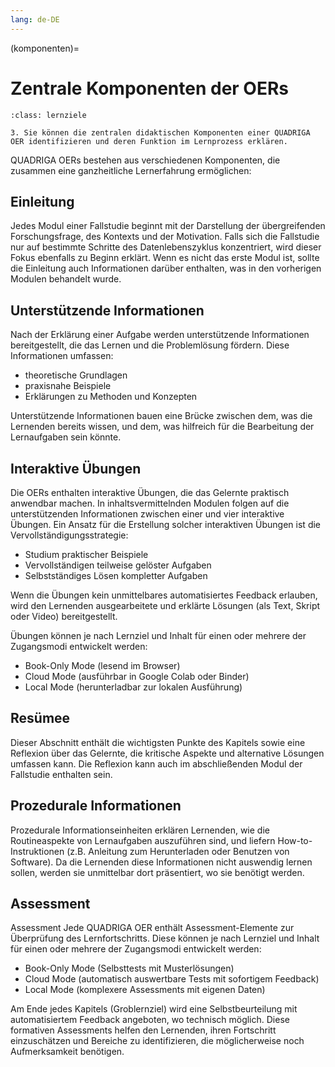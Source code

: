 ```yaml
---
lang: de-DE
---
```

(komponenten)=
# Zentrale Komponenten der OERs

```{admonition} Feinlernziel
:class: lernziele

3. Sie können die zentralen didaktischen Komponenten einer QUADRIGA OER identifizieren und deren Funktion im Lernprozess erklären.

```
QUADRIGA OERs bestehen aus verschiedenen Komponenten, die zusammen eine ganzheitliche Lernerfahrung ermöglichen:

## Einleitung
Jedes Modul einer Fallstudie beginnt mit der Darstellung der übergreifenden Forschungsfrage, des Kontexts und der Motivation. Falls sich die Fallstudie nur auf bestimmte Schritte des Datenlebenszyklus konzentriert, wird dieser Fokus ebenfalls zu Beginn erklärt. Wenn es nicht das erste Modul ist, sollte die Einleitung auch Informationen darüber enthalten, was in den vorherigen Modulen behandelt wurde.

## Unterstützende Informationen
Nach der Erklärung einer Aufgabe werden unterstützende Informationen bereitgestellt, die das Lernen und die Problemlösung fördern. Diese Informationen umfassen:

- theoretische Grundlagen
- praxisnahe Beispiele
- Erklärungen zu Methoden und Konzepten

Unterstützende Informationen bauen eine Brücke zwischen dem, was die Lernenden bereits wissen, und dem, was hilfreich für die Bearbeitung der Lernaufgaben sein könnte.

## Interaktive Übungen

Die OERs enthalten interaktive Übungen, die das Gelernte praktisch anwendbar machen. In inhaltsvermittelnden Modulen folgen auf die unterstützenden Informationen zwischen einer und vier interaktive Übungen.
Ein Ansatz für die Erstellung solcher interaktiven Übungen ist die Vervollständigungsstrategie:

- Studium praktischer Beispiele
- Vervollständigen teilweise gelöster Aufgaben
- Selbstständiges Lösen kompletter Aufgaben

Wenn die Übungen kein unmittelbares automatisiertes Feedback erlauben, wird den Lernenden ausgearbeitete und erklärte Lösungen (als Text, Skript oder Video) bereitgestellt.

Übungen können je nach Lernziel und Inhalt für einen oder mehrere der Zugangsmodi entwickelt werden:

- Book-Only Mode (lesend im Browser)
- Cloud Mode (ausführbar in Google Colab oder Binder)
- Local Mode (herunterladbar zur lokalen Ausführung)

## Resümee 
Dieser Abschnitt enthält die wichtigsten Punkte des Kapitels sowie eine Reflexion über das Gelernte, die kritische Aspekte und alternative Lösungen umfassen kann. Die Reflexion kann auch im abschließenden Modul der Fallstudie enthalten sein.

## Prozedurale Informationen
Prozedurale Informationseinheiten erklären Lernenden, wie die Routineaspekte von Lernaufgaben auszuführen sind, und liefern How-to-Instruktionen (z.B. Anleitung zum Herunterladen oder Benutzen von Software). Da die Lernenden diese Informationen nicht auswendig lernen sollen, werden sie unmittelbar dort präsentiert, wo sie benötigt werden.

## Assessment
Assessment
Jede QUADRIGA OER enthält Assessment-Elemente zur Überprüfung des Lernfortschritts. Diese können je nach Lernziel und Inhalt für einen oder mehrere der Zugangsmodi entwickelt werden:

- Book-Only Mode (Selbsttests mit Musterlösungen)
- Cloud Mode (automatisch auswertbare Tests mit sofortigem Feedback)
- Local Mode (komplexere Assessments mit eigenen Daten)

Am Ende jedes Kapitels (Groblernziel) wird eine Selbstbeurteilung mit automatisiertem Feedback angeboten, wo technisch möglich. Diese formativen Assessments helfen den Lernenden, ihren Fortschritt einzuschätzen und Bereiche zu identifizieren, die möglicherweise noch Aufmerksamkeit benötigen.
